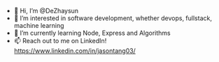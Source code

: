 - 👋 Hi, I’m @DeZhaysun
- 👀 I’m interested in software development, whether devops, fullstack, machine learning
- 🌱 I’m currently learning Node, Express and Algorithms
- 📫 Reach out to me on LinkedIn! https://www.linkedin.com/in/jasontang03/

<!---
DeZhaysun/DeZhaysun is a ✨ special ✨ repository because its `README.md` (this file) appears on your GitHub profile.
You can click the Preview link to take a look at your changes.
---> 
